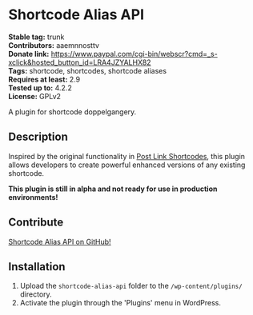 # Shortcode Alias API #
**Stable tag:** trunk  
**Contributors:** aaemnnosttv  
**Donate link:** https://www.paypal.com/cgi-bin/webscr?cmd=_s-xclick&hosted_button_id=LRA4JZYALHX82  
**Tags:** shortcode, shortcodes, shortcode aliases  
**Requires at least:** 2.9  
**Tested up to:** 4.2.2  
**License:** GPLv2  

A plugin for shortcode doppelgangery.

## Description ##

Inspired by the original functionality in [Post Link Shortcodes](http://aaemnnost.tv/2013/10/04/aliases-post-link-shortcodes-0-3/), this plugin allows developers to create powerful enhanced versions of any existing shortcode.

**This plugin is still in alpha and not ready for use in production environments!**

## Contribute ##

[Shortcode Alias API on GitHub!](https://github.com/aaemnnosttv/shortcode-alias-api)



## Installation ##

1. Upload the `shortcode-alias-api` folder to the `/wp-content/plugins/` directory.
1. Activate the plugin through the 'Plugins' menu in WordPress.

